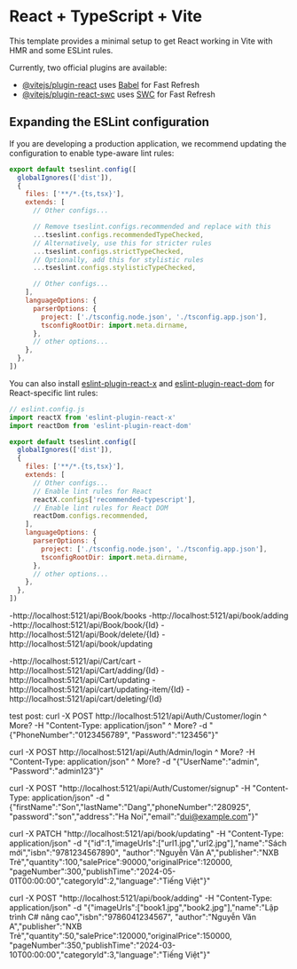 ﻿# React + TypeScript + Vite

This template provides a minimal setup to get React working in Vite with HMR and some ESLint rules.

Currently, two official plugins are available:

- [@vitejs/plugin-react](https://github.com/vitejs/vite-plugin-react/blob/main/packages/plugin-react) uses [Babel](https://babeljs.io/) for Fast Refresh
- [@vitejs/plugin-react-swc](https://github.com/vitejs/vite-plugin-react/blob/main/packages/plugin-react-swc) uses [SWC](https://swc.rs/) for Fast Refresh

## Expanding the ESLint configuration

If you are developing a production application, we recommend updating the configuration to enable type-aware lint rules:

```js
export default tseslint.config([
  globalIgnores(['dist']),
  {
    files: ['**/*.{ts,tsx}'],
    extends: [
      // Other configs...

      // Remove tseslint.configs.recommended and replace with this
      ...tseslint.configs.recommendedTypeChecked,
      // Alternatively, use this for stricter rules
      ...tseslint.configs.strictTypeChecked,
      // Optionally, add this for stylistic rules
      ...tseslint.configs.stylisticTypeChecked,

      // Other configs...
    ],
    languageOptions: {
      parserOptions: {
        project: ['./tsconfig.node.json', './tsconfig.app.json'],
        tsconfigRootDir: import.meta.dirname,
      },
      // other options...
    },
  },
])
```

You can also install [eslint-plugin-react-x](https://github.com/Rel1cx/eslint-react/tree/main/packages/plugins/eslint-plugin-react-x) and [eslint-plugin-react-dom](https://github.com/Rel1cx/eslint-react/tree/main/packages/plugins/eslint-plugin-react-dom) for React-specific lint rules:

```js
// eslint.config.js
import reactX from 'eslint-plugin-react-x'
import reactDom from 'eslint-plugin-react-dom'

export default tseslint.config([
  globalIgnores(['dist']),
  {
    files: ['**/*.{ts,tsx}'],
    extends: [
      // Other configs...
      // Enable lint rules for React
      reactX.configs['recommended-typescript'],
      // Enable lint rules for React DOM
      reactDom.configs.recommended,
    ],
    languageOptions: {
      parserOptions: {
        project: ['./tsconfig.node.json', './tsconfig.app.json'],
        tsconfigRootDir: import.meta.dirname,
      },
      // other options...
    },
  },
])
```
-http://localhost:5121/api/Book/books
-http://localhost:5121/api/book/adding
-http://localhost:5121/api/Book/book/{Id}
-http://localhost:5121/api/Book/delete/{Id}
-http://localhost:5121/api/book/updating


-http://localhost:5121/api/Cart/cart
-http://localhost:5121/api/Cart/adding/{Id}
-http://localhost:5121/api/Cart/updating
-http://localhost:5121/api/cart/updating-item/{Id}
-http://localhost:5121/api/cart/deleting/{Id}

test post: 
curl -X POST http://localhost:5121/api/Auth/Customer/login ^
More?      -H "Content-Type: application/json" ^
More?      -d "{\"PhoneNumber\":\"0123456789\", \"Password\":\"123456\"}"

curl -X POST http://localhost:5121/api/Auth/Admin/login ^
More?      -H "Content-Type: application/json" ^
More?      -d "{\"UserName\":\"admin\", \"Password\":\"admin123\"}"

curl -X POST "http://localhost:5121/api/Auth/Customer/signup" 
-H "Content-Type: application/json"
-d "{\"firstName\":\"Son\",\"lastName\":\"Dang\",\"phoneNumber\":\"280925\",
\"password\":\"son\",\"address\":\"Ha Noi\",\"email\":\"dui@example.com\"}"

curl -X PATCH "http://localhost:5121/api/book/updating"
-H "Content-Type: application/json" 
-d "{\"id\":1,\"imageUrls\":[\"url1.jpg\",\"url2.jpg\"],\"name\":\"Sách mới\",\"isbn\":\"9781234567890\",
\"author\":\"Nguyễn Văn A\",\"publisher\":\"NXB Trẻ\",\"quantity\":100,\"salePrice\":90000,\"originalPrice\":120000,
\"pageNumber\":300,\"publishTime\":\"2024-05-01T00:00:00\",\"categoryId\":2,\"language\":\"Tiếng Việt\"}"

curl -X POST "http://localhost:5121/api/book/adding"
-H "Content-Type: application/json"
-d "{\"imageUrls\":[\"book1.jpg\",\"book2.jpg\"],\"name\":\"Lập trình C# nâng cao\",\"isbn\":\"9786041234567\",
\"author\":\"Nguyễn Văn A\",\"publisher\":\"NXB Trẻ\",\"quantity\":50,\"salePrice\":120000,\"originalPrice\":150000,
\"pageNumber\":350,\"publishTime\":\"2024-03-10T00:00:00\",\"categoryId\":3,\"language\":\"Tiếng Việt\"}"